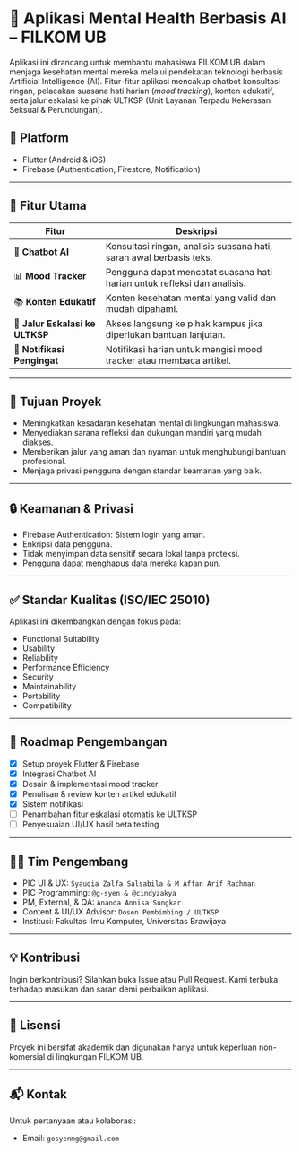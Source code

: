 # 🧠 Aplikasi Mental Health Berbasis AI – FILKOM UB

Aplikasi ini dirancang untuk membantu mahasiswa FILKOM UB dalam menjaga kesehatan mental mereka melalui pendekatan teknologi berbasis Artificial Intelligence (AI). Fitur-fitur aplikasi mencakup chatbot konsultasi ringan, pelacakan suasana hati harian (*mood tracking*), konten edukatif, serta jalur eskalasi ke pihak ULTKSP (Unit Layanan Terpadu Kekerasan Seksual & Perundungan).

## 📱 Platform
- Flutter (Android & iOS)
- Firebase (Authentication, Firestore, Notification)

---

## 🎯 Fitur Utama

| Fitur | Deskripsi |
|-------|-----------|
| 🤖 **Chatbot AI** | Konsultasi ringan, analisis suasana hati, saran awal berbasis teks. |
| 📊 **Mood Tracker** | Pengguna dapat mencatat suasana hati harian untuk refleksi dan analisis. |
| 📚 **Konten Edukatif** | Konten kesehatan mental yang valid dan mudah dipahami. |
| 🚨 **Jalur Eskalasi ke ULTKSP** | Akses langsung ke pihak kampus jika diperlukan bantuan lanjutan. |
| 🔔 **Notifikasi Pengingat** | Notifikasi harian untuk mengisi mood tracker atau membaca artikel. |

---

## 📌 Tujuan Proyek

- Meningkatkan kesadaran kesehatan mental di lingkungan mahasiswa.
- Menyediakan sarana refleksi dan dukungan mandiri yang mudah diakses.
- Memberikan jalur yang aman dan nyaman untuk menghubungi bantuan profesional.
- Menjaga privasi pengguna dengan standar keamanan yang baik.

---

## 🔒 Keamanan & Privasi
- Firebase Authentication: Sistem login yang aman.
- Enkripsi data pengguna.
- Tidak menyimpan data sensitif secara lokal tanpa proteksi.
- Pengguna dapat menghapus data mereka kapan pun.

---

## ✅ Standar Kualitas (ISO/IEC 25010)

Aplikasi ini dikembangkan dengan fokus pada:
- Functional Suitability
- Usability
- Reliability
- Performance Efficiency
- Security
- Maintainability
- Portability
- Compatibility

---

## 📆 Roadmap Pengembangan

- [x] Setup proyek Flutter & Firebase
- [x] Integrasi Chatbot AI
- [x] Desain & implementasi mood tracker
- [x] Penulisan & review konten artikel edukatif
- [x] Sistem notifikasi
- [ ] Penambahan fitur eskalasi otomatis ke ULTKSP
- [ ] Penyesuaian UI/UX hasil beta testing

---

## 👨‍💻 Tim Pengembang

- PIC UI & UX: `Syauqia Zalfa Salsabila & M Affan Arif Rachman` 
- PIC Programming: `@g-syen & @cindyzakya`
- PM, External, & QA: `Ananda Annisa Sungkar `
- Content & UI/UX Advisor: `Dosen Pembimbing / ULTKSP`
- Institusi: Fakultas Ilmu Komputer, Universitas Brawijaya

---

## 💡 Kontribusi
Ingin berkontribusi? Silahkan buka Issue atau Pull Request. Kami terbuka terhadap masukan dan saran demi perbaikan aplikasi.

---

## 📄 Lisensi

Proyek ini bersifat akademik dan digunakan hanya untuk keperluan non-komersial di lingkungan FILKOM UB.

---

## 📬 Kontak
Untuk pertanyaan atau kolaborasi:
- Email: `gosyenmg@gmail.com`
